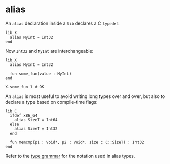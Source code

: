 # alias

An `alias` declaration inside a `lib` declares a C `typedef`:

```crystal
lib X
  alias MyInt = Int32
end
```

Now `Int32` and `MyInt` are interchangeable:

```crystal
lib X
  alias MyInt = Int32

  fun some_fun(value : MyInt)
end

X.some_fun 1 # OK
```

An `alias` is most useful to avoid writing long types over and over, but also to declare a type based on compile-time flags:

```crystal
lib C
  ifdef x86_64
    alias SizeT = Int64
  else
    alias SizeT = Int32
  end

  fun memcmp(p1 : Void*, p2 : Void*, size : C::SizeT) : Int32
end
```

Refer to the [type grammar](../type_grammar.html) for the notation used in alias types.
